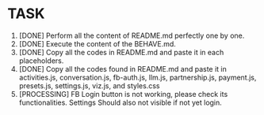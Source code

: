 # TASK
1. [DONE] Perform all the content of README.md perfectly one by one.
2. [DONE] Execute the content of the BEHAVE.md.
3. [DONE] Copy all the codes in README.md and paste it in each placeholders.
4. [DONE] Copy all the codes found in README.md and paste it in activities.js, conversation.js, fb-auth.js, llm.js, partnership.js, payment.js, presets.js, settings.js, viz.js, and styles.css
5. [PROCESSING] FB Login button is not working, please check its functionalities. Settings Should also not visible if not yet login.